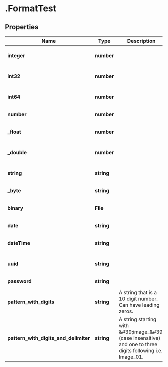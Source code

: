 # .FormatTest

## Properties

|Name | Type | Description | Notes|
|------------ | ------------- | ------------- | -------------|
|**integer** | **number** |  | [optional] [default to undefined]|
|**int32** | **number** |  | [optional] [default to undefined]|
|**int64** | **number** |  | [optional] [default to undefined]|
|**number** | **number** |  | [default to undefined]|
|**_float** | **number** |  | [optional] [default to undefined]|
|**_double** | **number** |  | [optional] [default to undefined]|
|**string** | **string** |  | [optional] [default to undefined]|
|**_byte** | **string** |  | [default to undefined]|
|**binary** | **File** |  | [optional] [default to undefined]|
|**date** | **string** |  | [default to undefined]|
|**dateTime** | **string** |  | [optional] [default to undefined]|
|**uuid** | **string** |  | [optional] [default to undefined]|
|**password** | **string** |  | [default to undefined]|
|**pattern_with_digits** | **string** | A string that is a 10 digit number. Can have leading zeros. | [optional] [default to undefined]|
|**pattern_with_digits_and_delimiter** | **string** | A string starting with \&#39;image_\&#39; (case insensitive) and one to three digits following i.e. Image_01. | [optional] [default to undefined]|



